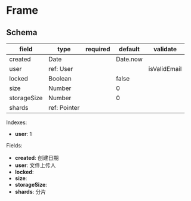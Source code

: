 # Frame

## Schema

| field       | type         | required | default  | validate     |
| ----------- | ------------ | -------- | -------- | ------------ |
| created     | Date         |          | Date.now |              |
| user        | ref: User    |          |          | isValidEmail |
| locked      | Boolean      |          | false    |              |
| size        | Number       |          | 0        |              |
| storageSize | Number       |          | 0        |              |
| shards      | ref: Pointer |          |          |              |

Indexes:

* **user**: 1

Fields:

* **created**: 创建日期
* **user**: 文件上传人
* **locked**:
* **size**:
* **storageSize**:
* **shards**: 分片
